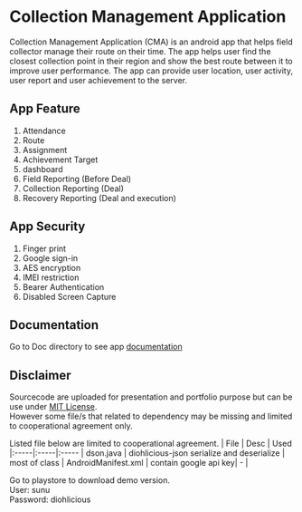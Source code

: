 # Collection Management Application

Collection Management Application (CMA) is an android app that helps field collector manage their route on their time. The app helps user find the closest collection point in their region and show the best route between it to improve user performance. The app can provide user location, user activity, user report and user achievement to the server.

## App Feature
1. Attendance
2. Route
3. Assignment
4. Achievement Target
5. dashboard
6. Field Reporting (Before Deal)
7. Collection Reporting (Deal)
8. Recovery Reporting (Deal and execution)

## App Security
1. Finger print
2. Google sign-in
3. AES encryption
4. IMEI restriction
4. Bearer Authentication
5. Disabled Screen Capture

## Documentation
Go to Doc directory to see app [documentation](Doc/Table-Of-Contents.md)

## Disclaimer
Sourcecode are uploaded for presentation and portfolio purpose but can be use under [MIT License](License.md).  
However some file/s that related to dependency may be missing and limited to cooperational agreement only.

Listed file below are limited to cooperational agreement.
| File | Desc | Used
|:-----|:-----|:-----
| dson.java | diohlicious-json serialize and deserialize | most of class
| AndroidManifest.xml | contain google api key| - |
 
Go to playstore to download demo version.  
User: sunu  
Password: diohlicious  
